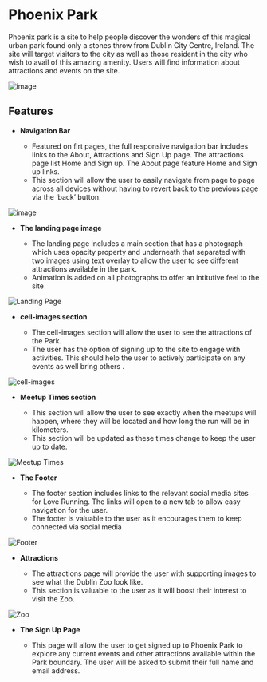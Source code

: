 # Phoenix Park

Phoenix park is a site to help people discover the wonders of this magical urban park found only a stones throw from Dublin City Centre, Ireland. The site will target visitors to the city as well as those resident in the city who wish to avail of this amazing amenity. Users will find information about attractions and events on the site.

![image](https://user-images.githubusercontent.com/101147217/166140608-ed367264-6835-456c-acfa-08d87dc46b4b.png)

## Features 

- __Navigation Bar__

  - Featured on firt pages, the full responsive navigation bar includes links to the About, Attractions and Sign Up page. The attractions page list Home and Sign up. The About page feature Home and Sign up links.
  - This section will allow the user to easily navigate from page to page across all devices without having to revert back to the previous page via the ‘back’ button. 

![image](https://user-images.githubusercontent.com/101147217/166141641-dec4668f-536e-41b1-bb01-8c4ef180a4d4.png)

- __The landing page image__

  - The landing page includes a main section that has a photograph which uses opacity property and underneath that separated with two images using text overlay to allow the user to see different attractions available in the park. 
  - Animation is added on all photographs to offer an intitutive feel to the site

![Landing Page](https://user-images.githubusercontent.com/101147217/166141789-562b6342-073c-448d-b559-480d70dbc00c.png)

- __cell-images section__

  - The cell-images section will allow the user to see the attractions of the Park. 
  - The user has the option of signing up to the site to engage with activities. This should help the user to actively participate on any events as well bring others . 

![cell-images](https://user-images.githubusercontent.com/101147217/166142812-a0660520-7047-43b8-93bc-388a272492ae.png)

- __Meetup Times section__

  - This section will allow the user to see exactly when the meetups will happen, where they will be located and how long the run will be in kilometers. 
  - This section will be updated as these times change to keep the user up to date. 

![Meetup Times](https://github.com/lucyrush/readme-template/blob/master/media/love_running_times.png)

- __The Footer__ 

  - The footer section includes links to the relevant social media sites for Love Running. The links will open to a new tab to allow easy navigation for the user. 
  - The footer is valuable to the user as it encourages them to keep connected via social media

![Footer](https://user-images.githubusercontent.com/101147217/166142899-0fb8985e-a137-4516-b06c-077121d6b856.png)

- __Attractions__

  - The attractions page will provide the user with supporting images to see what the Dublin Zoo look like. 
  - This section is valuable to the user as it will boost their interest to visit the Zoo. 

![Zoo](https://user-images.githubusercontent.com/101147217/166142977-e3060e44-36ed-4d40-a0ef-ccf3a7dcd080.png)

- __The Sign Up Page__

  - This page will allow the user to get signed up to Phoenix Park to explore any current events and other attractions available within the Park boundary. The user will be asked to submit their full name and email address. 


